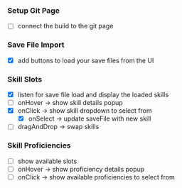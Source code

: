 ### Setup Git Page
- [ ] connect the build to the git page
### Save File Import
- [x] add buttons to load your save files from the UI
### Skill Slots
- [x] listen for save file load and display the loaded skills
- [ ] onHover -> show skill details popup
- [x] onClick -> show skill dropdown to select from
	- [x] onSelect -> update saveFile with new skill
- [ ] dragAndDrop -> swap skills

### Skill Proficiencies
- [ ] show available slots
- [ ] onHover -> show proficiency details popup
- [ ] onClick -> show available proficiencies to select from